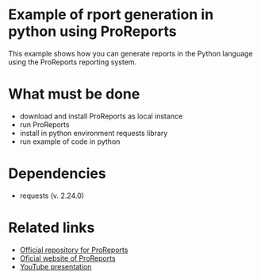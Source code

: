# Example of rport generation in python using ProReports
This example shows how you can generate  reports in the Python language using the ProReports reporting system.

# What must be done
* download and install ProReports as local instance 
* run ProReports 
* install in python environment requests library 
* run example of code in python 

# Dependencies
* requests (v. 2.24.0)

# Related links

* [Official repository for ProReports](https://sourceforge.net/projects/proreports/?source=navbar)
* [Oficial website of ProReports](https://www.proreports.pl/)
* [YouTube presentation](https://youtu.be/YBbQHCQ7SR8)
